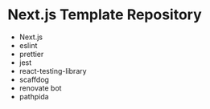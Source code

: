 # Next.js Template Repository
- Next.js
- eslint
- prettier
- jest
- react-testing-library
- scaffdog
- renovate bot
- pathpida